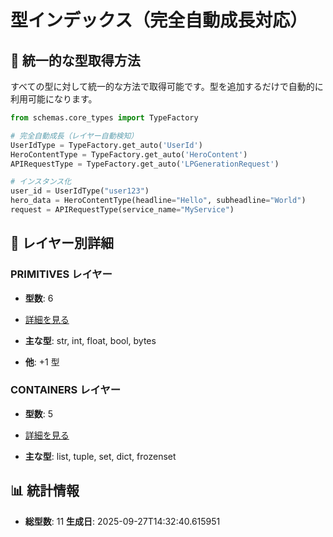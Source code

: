 # 型インデックス（完全自動成長対応）

## 🚀 統一的な型取得方法

すべての型に対して統一的な方法で取得可能です。型を追加するだけで自動的に利用可能になります。

```python
from schemas.core_types import TypeFactory

# 完全自動成長（レイヤー自動検知）
UserIdType = TypeFactory.get_auto('UserId')
HeroContentType = TypeFactory.get_auto('HeroContent')
APIRequestType = TypeFactory.get_auto('LPGenerationRequest')

# インスタンス化
user_id = UserIdType("user123")
hero_data = HeroContentType(headline="Hello", subheadline="World")
request = APIRequestType(service_name="MyService")
```

## 📁 レイヤー別詳細

### PRIMITIVES レイヤー
- **型数**: 6
- [詳細を見る](types/primitives.md)

- **主な型**: str, int, float, bool, bytes
- **他**: +1 型

### CONTAINERS レイヤー
- **型数**: 5
- [詳細を見る](types/containers.md)

- **主な型**: list, tuple, set, dict, frozenset

## 📊 統計情報

- **総型数**: 11
**生成日**: 2025-09-27T14:32:40.615951
